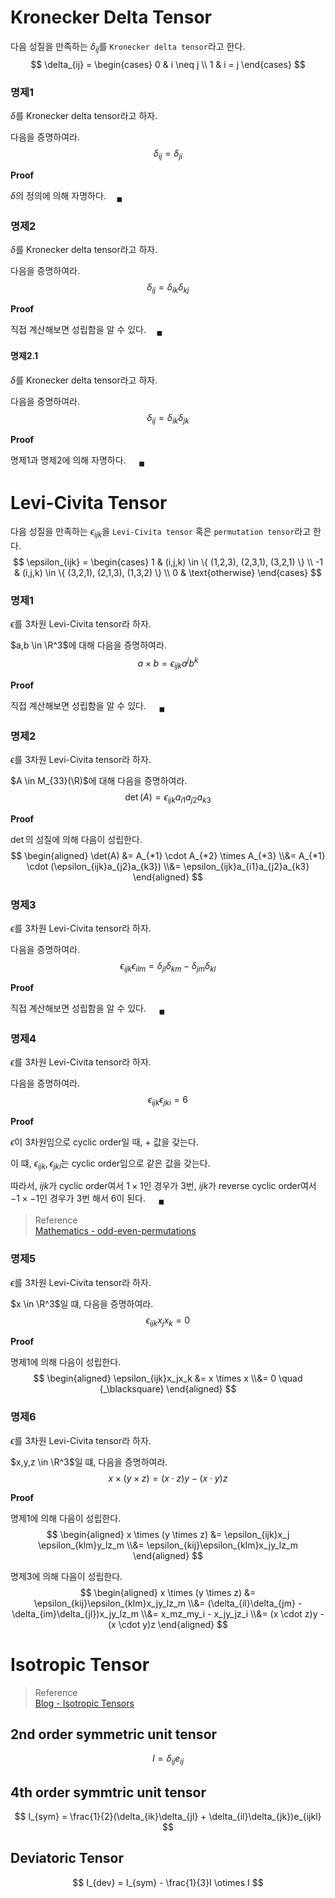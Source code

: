 # Kronecker Delta Tensor
다음 성질을 만족하는 $\delta_{ij}$를 `Kronecker delta tensor`라고 한다.
$$ \delta_{ij} = \begin{cases} 0 & i \neq j \\ 1 & i = j \end{cases} $$

### 명제1
$\delta$를 Kronecker delta tensor라고 하자.

다음을 증명하여라.
$$ \delta_{ij} = \delta_{ji} $$

**Proof**

$\delta$의 정의에 의해 자명하다.$\quad {_\blacksquare}$

### 명제2
$\delta$를 Kronecker delta tensor라고 하자.

다음을 증명하여라.
$$ \delta_{ij} = \delta_{ik}\delta_{kj} $$

**Proof**

직접 계산해보면 성립함을 알 수 있다.$\quad {_\blacksquare}$

#### 명제2.1
$\delta$를 Kronecker delta tensor라고 하자.

다음을 증명하여라.
$$ \delta_{ij} = \delta_{ik}\delta_{jk} $$

**Proof**

명제1과 명제2에 의해 자명하다. $\quad {_\blacksquare}$

# Levi-Civita Tensor
다음 성질을 만족하는 $\epsilon_{ijk}$을 `Levi-Civita tensor` 혹은 `permutation tensor`라고 한다.
$$ \epsilon_{ijk} = \begin{cases} 1 & (i,j,k) \in \{ (1,2,3), (2,3,1), (3,2,1) \} \\ -1 & (i,j,k) \in \{ (3,2,1), (2,1,3), (1,3,2) \} \\ 0 & \text{otherwise} \end{cases} $$

### 명제1
$\epsilon$를 3차원 Levi-Civita tensor라 하자.

$a,b \in \R^3$에 대해 다음을 증명하여라.
$$ a \times b = \epsilon_{ijk}a^jb^k $$

**Proof**

직접 계산해보면 성립함을 알 수 있다. $\quad {_\blacksquare}$

### 명제2
$\epsilon$를 3차원 Levi-Civita tensor라 하자.

$A \in M_{33}(\R)$에 대해 다음을 증명하여라.
$$ \det(A) = \epsilon_{ijk}a_{i1}a_{j2}a_{k3} $$

**Proof**

$\det$의 성질에 의해 다음이 성립한다.
$$ \begin{aligned} \det(A) &= A_{*1} \cdot A_{*2} \times A_{*3} \\&= A_{*1} \cdot (\epsilon_{ijk}a_{j2}a_{k3}) \\&= \epsilon_{ijk}a_{i1}a_{j2}a_{k3} \end{aligned} $$

### 명제3
$\epsilon$를 3차원 Levi-Civita tensor라 하자.

다음을 증명하여라.
$$ \epsilon_{ijk}\epsilon_{ilm} = \delta_{jl}\delta_{km} - \delta_{jm}\delta_{kl} $$

**Proof**

직접 계산해보면 성립함을 알 수 있다. $\quad {_\blacksquare}$

### 명제4
$\epsilon$를 3차원 Levi-Civita tensor라 하자.

다음을 증명하여라.
$$ \epsilon_{ijk}\epsilon_{jki} = 6 $$

**Proof**

$\epsilon$이 3차원임으로 cyclic order일 때, $+$ 값을 갖는다.

이 떄, $\epsilon_{ijk} ,\epsilon_{jki}$는 cyclic order임으로 같은 값을 갖는다.

따라서, $ijk$가 cyclic order여서 $1 \times 1$인 경우가 3번, $ijk$가 reverse cyclic order여서 $-1 \times -1$인 경우가 3번 해서 6이 된다. $\quad {_\blacksquare}$

> Reference  
> [Mathematics - odd-even-permutations](https://math.stackexchange.com/questions/361822/odd-even-permutations)  

### 명제5
$\epsilon$를 3차원 Levi-Civita tensor라 하자.

$x \in \R^3$일 떄, 다음을 증명하여라.
$$ \epsilon_{ijk}x_jx_k = 0 $$

**Proof**

명제1에 의해 다음이 성립한다.
$$ \begin{aligned} \epsilon_{ijk}x_jx_k &= x \times x \\&= 0 \quad {_\blacksquare} \end{aligned} $$

### 명제6
$\epsilon$를 3차원 Levi-Civita tensor라 하자.

$x,y,z \in \R^3$일 떄, 다음을 증명하여라.
$$ x \times (y \times z) = (x \cdot z)y - (x \cdot y)z  $$

**Proof**

명제1에 의해 다음이 성립한다.
$$ \begin{aligned} x \times (y \times z) &= \epsilon_{ijk}x_j \epsilon_{klm}y_lz_m \\&= \epsilon_{kij}\epsilon_{klm}x_jy_lz_m \end{aligned} $$

명제3에 의해 다음이 성립한다.
$$ \begin{aligned} x \times (y \times z) &= \epsilon_{kij}\epsilon_{klm}x_jy_lz_m \\&= (\delta_{il}\delta_{jm} - \delta_{im}\delta_{jl})x_jy_lz_m \\&= x_mz_my_i - x_jy_jz_i \\&= (x \cdot z)y - (x \cdot y)z \end{aligned} $$


# Isotropic Tensor

> Reference  
> [Blog - Isotropic Tensors](https://farside.ph.utexas.edu/teaching/336L/Fluid/node252.html)

## 2nd order symmetric unit tensor
$$ I = \delta_{ij}e_{ij} $$

## 4th order symmtric unit tensor
$$ I_{sym} = \frac{1}{2}(\delta_{ik}\delta_{jl} + \delta_{il}\delta_{jk})e_{ijkl} $$

## Deviatoric Tensor
$$ I_{dev} =  I_{sym} - \frac{1}{3}I \otimes I $$